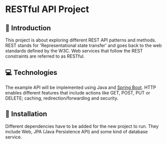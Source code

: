 # RESTful API Project
## 📓 Introduction
This project is about exploring different REST API patterns and methods. REST stands for 'Representational state transfer' and goes back to the web standards defined by the W3C. Web services that follow the REST constraints are referred to as RESTful.

## 💻 Technologies
The example API will be implemented using Java and [Spring Boot](https://spring.io/projects/spring-boot). HTTP enables different features that include actions like GET, POST, PUT or DELETE; caching, redirection/forwarding and security.

## 🚩 Installation
Different dependencies have to be added for the new project to run. They include Web, JPA (Java Persistence API) and some kind of database service.
